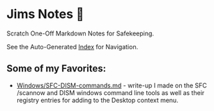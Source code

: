 # Jims Notes 📝

Scratch One-Off Markdown Notes for Safekeeping.

See the Auto-Generated [Index](index.md) for Navigation.

## Some of my Favorites:

- [Windows/SFC-DISM-commands.md](https://github.com/jimbrig/jimsnotes/blob/main/Windows/SFC-DISM-commands.md) - write-up I made on the SFC /scannow and DISM windows command line tools as well as their registry entries for adding to the Desktop context menu.

